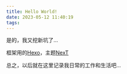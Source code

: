```yaml
---
title: Hello World!
date: 2023-05-12 11:40:19
tags:
---
```


是的，我又挖新坑了...

框架用的[Hexo](https://hexo.io/zh-cn/)，主题[NexT](https://github.com/next-theme/hexo-theme-next/)

总之，以后就在这里记录我日常的工作和生活吧...
